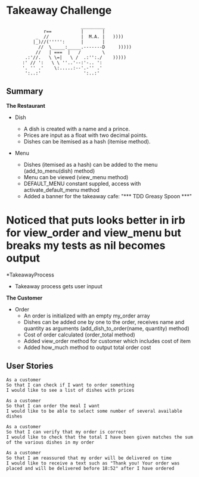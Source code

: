 Takeaway Challenge
==================
```
                            _________
              r==           |       |
           _  //            |  M.A. |   ))))
          |_)//(''''':      |       |
            //  \_____:_____.-------D     )))))
           //   | ===  |   /        \
       .:'//.   \ \=|   \ /  .:'':./    )))))
      :' // ':   \ \ ''..'--:'-.. ':
      '. '' .'    \:.....:--'.-'' .'
       ':..:'                ':..:'

 ```

Summary
-----

**The Restaurant**
* Dish
  * A dish is created with a name and a prince. 
  * Prices are input as a float with two decimal points.
  * Dishes can be itemised as a hash (itemise method).

* Menu
  * Dishes (itemised as a hash) can be added to the menu (add_to_menu(dish) method)
  * Menu can be viewed (view_menu method)
  * DEFAULT_MENU constant suppled, access with activate_default_menu method
  * Added a banner for the takeaway cafe: "*** TDD Greasy Spoon ***"

 # Noticed that puts looks better in irb for view_order and view_menu but breaks my tests as nil becomes output

*TakeawayProcess
  * Takeaway process gets user inpuut


**The Customer**
* Order
  * An order is initialized with an empty my_order array 
  * Dishes can be added one by one to the order, receives name and quantity as arguments (add_dish_to_order(name, quantity) method)
  * Cost of order calculated (order_total method)
  * Added view_order method for customer which includes cost of item 
  * Added how_much method to output total order cost

User Stories
-----

```
As a customer
So that I can check if I want to order something
I would like to see a list of dishes with prices

As a customer
So that I can order the meal I want
I would like to be able to select some number of several available dishes

As a customer
So that I can verify that my order is correct
I would like to check that the total I have been given matches the sum of the various dishes in my order

As a customer
So that I am reassured that my order will be delivered on time
I would like to receive a text such as "Thank you! Your order was placed and will be delivered before 18:52" after I have ordered
```